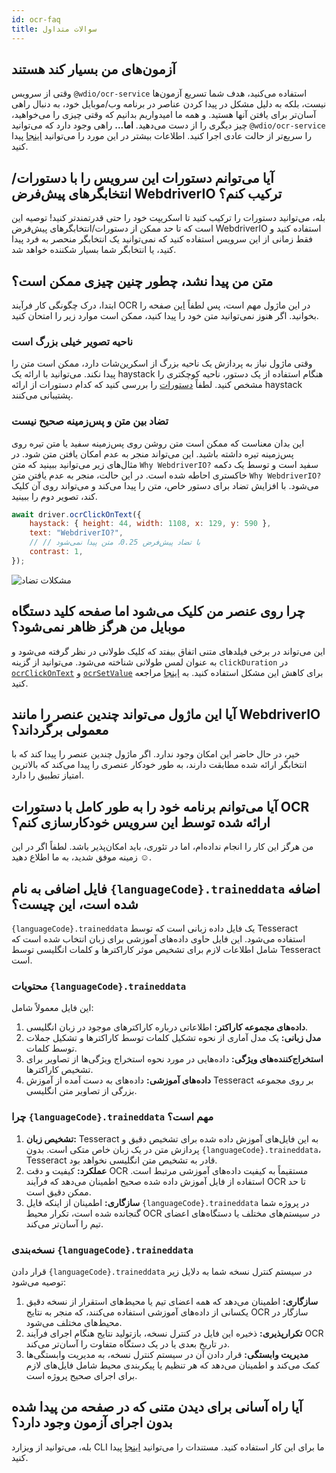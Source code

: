 ```yaml
---
id: ocr-faq
title: سوالات متداول
---
```


## آزمون‌های من بسیار کند هستند

وقتی از سرویس `@wdio/ocr-service` استفاده می‌کنید، هدف شما تسریع آزمون‌ها نیست، بلکه به دلیل مشکل در پیدا کردن عناصر در برنامه وب/موبایل خود، به دنبال راهی آسان‌تر برای یافتن آنها هستید. و همه ما امیدواریم بدانیم که وقتی چیزی را می‌خواهید، چیز دیگری را از دست می‌دهید. **اما...** راهی وجود دارد که می‌توانید `@wdio/ocr-service` را سریع‌تر از حالت عادی اجرا کنید. اطلاعات بیشتر در این مورد را می‌توانید [اینجا](./more-test-optimization) پیدا کنید.

## آیا می‌توانم دستورات این سرویس را با دستورات/انتخابگرهای پیش‌فرض WebdriverIO ترکیب کنم؟

بله، می‌توانید دستورات را ترکیب کنید تا اسکریپت خود را حتی قدرتمندتر کنید! توصیه این است که تا حد ممکن از دستورات/انتخابگرهای پیش‌فرض WebdriverIO استفاده کنید و فقط زمانی از این سرویس استفاده کنید که نمی‌توانید یک انتخابگر منحصر به فرد پیدا کنید، یا انتخابگر شما بسیار شکننده خواهد شد.

## متن من پیدا نشد، چطور چنین چیزی ممکن است؟

ابتدا، درک چگونگی کار فرآیند OCR در این ماژول مهم است، پس لطفاً [این](./ocr-testing) صفحه را بخوانید. اگر هنوز نمی‌توانید متن خود را پیدا کنید، ممکن است موارد زیر را امتحان کنید.

### ناحیه تصویر خیلی بزرگ است

وقتی ماژول نیاز به پردازش یک ناحیه بزرگ از اسکرین‌شات دارد، ممکن است متن را پیدا نکند. می‌توانید با ارائه یک haystack هنگام استفاده از یک دستور، ناحیه کوچکتری را مشخص کنید. لطفاً [دستورات](./ocr-click-on-text) را بررسی کنید که کدام دستورات از ارائه haystack پشتیبانی می‌کنند.

### تضاد بین متن و پس‌زمینه صحیح نیست

این بدان معناست که ممکن است متن روشن روی پس‌زمینه سفید یا متن تیره روی پس‌زمینه تیره داشته باشید. این می‌تواند منجر به عدم امکان یافتن متن شود. در مثال‌های زیر می‌توانید ببینید که متن `Why WebdriverIO?` سفید است و توسط یک دکمه خاکستری احاطه شده است. در این حالت، منجر به عدم یافتن متن `Why WebdriverIO?` می‌شود. با افزایش تضاد برای دستور خاص، متن را پیدا می‌کند و می‌تواند روی آن کلیک کند، تصویر دوم را ببینید.

```js
await driver.ocrClickOnText({
    haystack: { height: 44, width: 1108, x: 129, y: 590 },
    text: "WebdriverIO?",
    // // با تضاد پیش‌فرض 0.25، متن پیدا نمی‌شود
    contrast: 1,
});
```

![مشکلات تضاد](/img/ocr/increased-contrast.jpg)

## چرا روی عنصر من کلیک می‌شود اما صفحه کلید دستگاه موبایل من هرگز ظاهر نمی‌شود؟

این می‌تواند در برخی فیلدهای متنی اتفاق بیفتد که کلیک طولانی در نظر گرفته می‌شود و به عنوان لمس طولانی شناخته می‌شود. می‌توانید از گزینه `clickDuration` در [`ocrClickOnText`](./ocr-click-on-text) و [`ocrSetValue`](./ocr-set-value) برای کاهش این مشکل استفاده کنید. به [اینجا](./ocr-click-on-text#options) مراجعه کنید.

## آیا این ماژول می‌تواند چندین عنصر را مانند WebdriverIO معمولی برگرداند؟

خیر، در حال حاضر این امکان وجود ندارد. اگر ماژول چندین عنصر را پیدا کند که با انتخابگر ارائه شده مطابقت دارند، به طور خودکار عنصری را پیدا می‌کند که بالاترین امتیاز تطبیق را دارد.

## آیا می‌توانم برنامه خود را به طور کامل با دستورات OCR ارائه شده توسط این سرویس خودکارسازی کنم؟

من هرگز این کار را انجام نداده‌ام، اما در تئوری، باید امکان‌پذیر باشد. لطفاً اگر در این زمینه موفق شدید، به ما اطلاع دهید ☺️.

## فایل اضافی به نام `{languageCode}.traineddata` اضافه شده است، این چیست؟

`{languageCode}.traineddata` یک فایل داده زبانی است که توسط Tesseract استفاده می‌شود. این فایل حاوی داده‌های آموزشی برای زبان انتخاب شده است که شامل اطلاعات لازم برای تشخیص موثر کاراکترها و کلمات انگلیسی توسط Tesseract است.

### محتویات `{languageCode}.traineddata`

این فایل معمولاً شامل:

1. **داده‌های مجموعه کاراکتر:** اطلاعاتی درباره کاراکترهای موجود در زبان انگلیسی.
1. **مدل زبانی:** یک مدل آماری از نحوه تشکیل کلمات توسط کاراکترها و تشکیل جملات توسط کلمات.
1. **استخراج‌کننده‌های ویژگی:** داده‌هایی در مورد نحوه استخراج ویژگی‌ها از تصاویر برای تشخیص کاراکترها.
1. **داده‌های آموزشی:** داده‌های به دست آمده از آموزش Tesseract بر روی مجموعه بزرگی از تصاویر متن انگلیسی.

### چرا `{languageCode}.traineddata` مهم است؟

1. **تشخیص زبان:** Tesseract به این فایل‌های آموزش داده شده برای تشخیص دقیق و پردازش متن در یک زبان خاص متکی است. بدون `{languageCode}.traineddata`، Tesseract قادر به تشخیص متن انگلیسی نخواهد بود.
1. **عملکرد:** کیفیت و دقت OCR مستقیماً به کیفیت داده‌های آموزشی مرتبط است. استفاده از فایل آموزش داده شده صحیح اطمینان می‌دهد که فرآیند OCR تا حد ممکن دقیق است.
1. **سازگاری:** اطمینان از اینکه فایل `{languageCode}.traineddata` در پروژه شما گنجانده شده است، تکرار محیط OCR در سیستم‌های مختلف یا دستگاه‌های اعضای تیم را آسان‌تر می‌کند.

### نسخه‌بندی `{languageCode}.traineddata`

قرار دادن `{languageCode}.traineddata` در سیستم کنترل نسخه شما به دلایل زیر توصیه می‌شود:

1. **سازگاری:** اطمینان می‌دهد که همه اعضای تیم یا محیط‌های استقرار از نسخه دقیق یکسانی از داده‌های آموزشی استفاده می‌کنند، که منجر به نتایج OCR سازگار در محیط‌های مختلف می‌شود.
1. **تکرارپذیری:** ذخیره این فایل در کنترل نسخه، بازتولید نتایج هنگام اجرای فرآیند OCR در تاریخ بعدی یا در یک دستگاه متفاوت را آسان‌تر می‌کند.
1. **مدیریت وابستگی:** قرار دادن آن در سیستم کنترل نسخه، به مدیریت وابستگی‌ها کمک می‌کند و اطمینان می‌دهد که هر تنظیم یا پیکربندی محیط شامل فایل‌های لازم برای اجرای صحیح پروژه است.

## آیا راه آسانی برای دیدن متنی که در صفحه من پیدا شده بدون اجرای آزمون وجود دارد؟

بله، می‌توانید از ویزارد CLI ما برای این کار استفاده کنید. مستندات را می‌توانید [اینجا](./cli-wizard) پیدا کنید.
